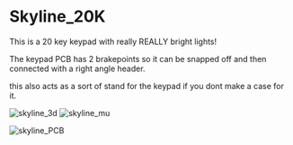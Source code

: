 # Skyline_20K
 This is a 20 key keypad with really REALLY bright lights!

The keypad PCB has 2 brakepoints so it can be snapped off and then connected with a right angle header.

this also acts as a sort of stand for the keypad if you dont make a case for it.

![skyline_3d](https://imgur.com/d2qidQM.png) ![skyline_mu](https://imgur.com/Yout86s.png)

![skyline_PCB](https://imgur.com/FqNR4XU.png)
